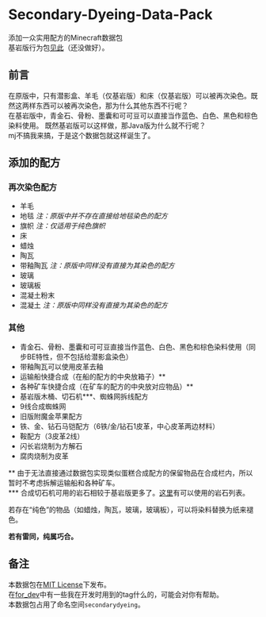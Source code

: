 # Secondary-Dyeing-Data-Pack

添加一众实用配方的Minecraft数据包  
基岩版行为包[见此](https://github.com/RainStar7981/Secondary-Dyeing-Behavior-Pack)（还没做好）。

## 前言

在原版中，只有潜影盒、羊毛（仅基岩版）和床（仅基岩版）可以被再次染色。既然这两样东西可以被再次染色，那为什么其他东西不行呢？  
在基岩版中，青金石、骨粉、墨囊和可可豆可以直接当作蓝色、白色、黑色和棕色染料使用。 既然基岩版可以这样做，那Java版为什么就不行呢？  
mj不搞我来搞，于是这个数据包就这样诞生了。

## 添加的配方

### 再次染色配方

- 羊毛
- 地毯  *注：原版中并不存在直接给地毯染色的配方*
- 旗帜  *注：仅适用于纯色旗帜*
- 床  
- 蜡烛
- 陶瓦
- 带釉陶瓦 *注：原版中同样没有直接为其染色的配方*
- 玻璃
- 玻璃板
- 混凝土粉末
- 混凝土  *注：原版中同样没有直接为其染色的配方*

### 其他

- 青金石、骨粉、墨囊和可可豆直接当作蓝色、白色、黑色和棕色染料使用（同步BE特性，但不包括给潜影盒染色）
- 带釉陶瓦可以使用皮革去釉
- 运输船快捷合成（在船的配方的中央放箱子）**
- 各种矿车快捷合成（在矿车的配方的中央放对应物品）**
- 基岩版木桶、切石机***、蜘蛛网拆线配方
- 9线合成蜘蛛网
- 旧版附魔金苹果配方
- 铁、金、钻石马铠配方（6铁/金/钻石1皮革，中心皮革两边材料）
- 鞍配方（3皮革2线）
- 闪长岩烧制为方解石
- 腐肉烧制为皮革  

** 由于无法直接通过数据包实现类似蛋糕合成配方的保留物品在合成栏内，所以暂时不考虑拆解运输船和各种矿车。  
*** 合成切石机可用的岩石相较于基岩版更多了。[这里](rocks_for_stonecutter.md)有可以使用的岩石列表。  

若存在“纯色”的物品（如蜡烛，陶瓦，玻璃，玻璃板），可以将染料替换为纸来褪色。  

**若有雷同，纯属巧合。**

## 备注

本数据包在[MIT License](https://mit-license.org/)下发布。  
在[for_dev](for_dev)中有一些我在开发时用到的tag什么的，可能会对你有帮助。  
本数据包占用了命名空间`secondarydyeing`。

